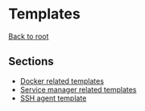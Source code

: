 # Templates

[Back to root](../README.md)

## Sections

- [Docker related templates](docker/README.md)
- [Service manager related templates](service-managers/README.md)
- [SSH agent template](ssh-agent/README.md)
